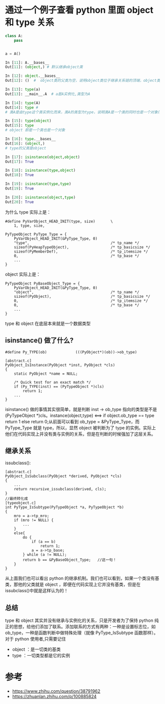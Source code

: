 # 通过一个例子查看 python 里面 object 和 type 关系

```python
class A:
    pass


a = A()

In [11]: A.__bases__
Out[11]: (object,) # 默认继承object类

In [12]: object.__bases__
Out[12]: ()  #  object类的父类为空，说明object类位于继承关系链的顶端，object类是Python中所有类的祖先类，可以说object是python中的顶端类。

In [13]: type(a)
Out[13]: __main__.A  # a是A实例化,类型为A

In [14]: type(A)
Out[14]: type #
# 类A是由type这个类实例化而来，类A的类型为type，说明类A是一个类的同时也是一个对象(类A是类type的实例化对象)。

In [15]: type(object)
Out[15]: type
# object 即是一个类也是一个对象

In [16]: type.__bases__
Out[16]: (object,)
# type的父类是object

In [17]: isinstance(object,object)
Out[17]: True

In [18]: isinstance(type,object)
Out[18]: True

In [19]: isinstance(type,type)
Out[19]: True

In [20]: isinstance(object,type)
Out[20]: True


```

为什么
type 实际上是：

```
#define PyVarObject_HEAD_INIT(type, size)       \
    1, type, size,

PyTypeObject PyType_Type = {
    PyVarObject_HEAD_INIT(&PyType_Type, 0)
    "type",                                     /* tp_name */
    sizeof(PyHeapTypeObject),                   /* tp_basicsize */
    sizeof(PyMemberDef),                        /* tp_itemsize */
    0,                                          /* tp_base */
    ...
}
```

object 实际上是：

```
PyTypeObject PyBaseObject_Type = {
    PyVarObject_HEAD_INIT(&PyType_Type, 0)
    "object",                                   /* tp_name */
    sizeof(PyObject),                           /* tp_basicsize */
    0,                                          /* tp_itemsize */
    0,                                          /* tp_base */
    ...
}
```

type 和 object 在底层本来就是一个数据类型

## isinstance() 做了什么?

```
#define Py_TYPE(ob)             (((PyObject*)(ob))->ob_type)

[abstract.c]
PyObject_IsInstance(PyObject *inst, PyObject *cls)
{
    static PyObject *name = NULL;

    /* Quick test for an exact match */
    if (Py_TYPE(inst) == (PyTypeObject *)cls)
        return 1;
    ...
}
```

isinstance() 做的事情其实很简单，就是判断 inst -> ob_type 指向的类型是不是 (PyTypeObject \*)cls。instance(object,type) <==> if object.ob_type == type return 1 else return 0;从前面可以看到 ob_type = &PyType_Type，而 PyType_Type 就是 type，所以，显然 object 被判断为了 type 的实例。实际上他们在代码实现上并没有类与实例的关系，但是在判断的时候强加了这层关系。

## 继承关系

issubclass():

```
[abstract.c]
PyObject_IsSubclass(PyObject *derived, PyObject *cls)
{
    ...
    return recursive_issubclass(derived, cls);
}
//最终转化成
[typeobject.c]
int PyType_IsSubtype(PyTypeObject *a, PyTypeObject *b)
{
    mro = a->tp_mro;
    if (mro != NULL) {
        ...
    }
    else{
        do {
            if (a == b)
                return 1;
            a = a->tp_base;
        } while (a != NULL);
        return b == &PyBaseObject_Type;   //这一句！
    }
}
```

从上面我们也可以看出 python 的继承机制。我们也可以看到，如果一个类没有基类，那他的父类就是 object ，即便在代码实现上它并没有基类，但是在 issubclass()中就是这样认为的！

## 总结

type 和 object 其实并没有继承与实例化的关系，只是开发者为了保持 python 纯正的思想，给他们添加了联系。添加联系的方式有两种：一种是设置标志位，如 ob_type，一种是函数判断中做特殊处理（就像 PyType_IsSubtype 函数那样）。
对于 python 使用者,只需要记住

- object ：是一切类的基类
- type ：一切类型都是它的实例

# 参考

- https://www.zhihu.com/question/38791962
- https://zhuanlan.zhihu.com/p/100885824
